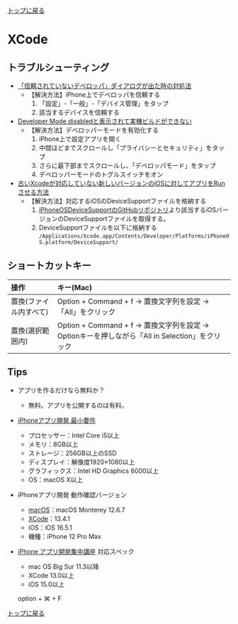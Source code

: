 [トップに戻る](../index.md)

# XCode

## トラブルシューティング

- [「信頼されていないデベロッパ」ダイアログが出た時の対処法](https://qiita.com/nonkapibara/items/d14c796ca69c8a4e58d2)
	- 【解決方法】iPhone上でデベロッパを信頼する
		1. 「設定」-「一般」-「デバイス管理」をタップ
		1. 該当するデバイスを信頼する
- [Developer Mode disabledと表示されて実機ビルドができない](https://qiita.com/tsuzuki817/items/7a631928c03548002fb7)
	- 【解決方法】デベロッパーモードを有効化する
		1. iPhone上で設定アプリを開く
		1. 中間ほどまでスクロールし「プライバシーとセキュリティ」をタップ
		1. さらに最下部までスクロールし、「デベロッパモード」をタップ
		1. デベロッパーモードのトグルスイッチをオン
- [古いXcodeが対応していない新しいバージョンのiOSに対してアプリをRunさせる方法](https://qiita.com/n-funaki/items/213f2e44aad4128a76b7#%E8%BF%BD%E8%A8%98%E3%81%9D%E3%81%97%E3%81%A6%E7%B5%90%E8%AB%9620200702)
	- 【解決方法】対応するiOSのDeviceSupportファイルを格納する
		1. [iPhoneOSDeviceSupportのGitHubリポジトリ](https://github.com/filsv/iPhoneOSDeviceSupport)より該当するiOSバージョンのDeviceSupportファイルを取得する。
		1. DeviceSupportファイルを以下に格納する
			`/Applications/Xcode.app/Contents/Developer/Platforms/iPhoneOS.platform/DeviceSupport/`

## ショートカットキー

| 操作       | キー(Mac)       |
| :---       | :---            |
| 置換(ファイル内すべて) | Option + Command + f → 置換文字列を設定 → 「All」をクリック |
| 置換(選択範囲内) | Option + Command + f → 置換文字列を設定 → Optionキーを押しながら「All in Selection」をクリック |

## Tips

- アプリを作るだけなら無料か？
	- 無料。アプリを公開するのは有料。
- [iPhoneアプリ開発 最小要件](https://coolio.co.jp/column/20230317-1790/)
	- プロセッサー：Intel Core i5以上
	- メモリ：8GB以上
	- ストレージ：256GB以上のSSD
	- ディスプレイ：解像度1920×1080以上
	- グラフィックス：Intel HD Graphics 6000以上
	- OS：macOS X以上
- iPhoneアプリ開発 動作確認バージョン
	- [macOS](https://pc-karuma.net/mac-os-x-version/)：macOS Monterey 12.6.7
	- [XCode](https://www.techgaku.com/system-requirements-of-xcode)：13.4.1
	- iOS：iOS 16.5.1
	- 機種：iPhone 12 Pro Max
- [iPhone アプリ開発集中講座](https://www.amazon.co.jp/SwiftUI-%E6%97%A5%E3%81%A7%E3%83%9E%E3%82%B9%E3%82%BF%E3%83%BC%E3%81%A7%E3%81%8D%E3%82%8B-iPhone-%E3%82%A2%E3%83%97%E3%83%AA%E9%96%8B%E7%99%BA%E9%9B%86%E4%B8%AD%E8%AC%9B%E5%BA%A7-Xcode-ebook/dp/B09JSKHB8L/ref=tmm_kin_swatch_0?_encoding=UTF8&qid=&sr=) 対応スペック
	- mac OS Big Sur 11.3以降
	- XCode 13.0以上
	- iOS 15.0以上

	option + ⌘ + F

[トップに戻る](../index.md)

